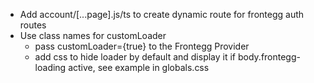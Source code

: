 

- Add account/[...page].js/ts to create dynamic route for frontegg auth routes
- Use class names for  customLoader
  - pass customLoader={true} to the Frontegg Provider
  - add css to hide loader by default and display it if body.frontegg-loading active, see example in globals.css
